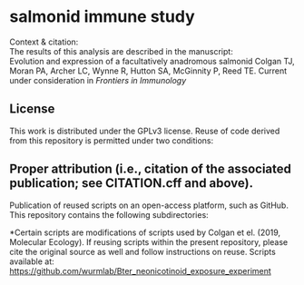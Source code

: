 # salmonid immune study   
Context & citation:  
The results of this analysis are described in the manuscript:  
Evolution and expression of a facultatively anadromous salmonid
Colgan TJ, Moran PA, Archer LC, Wynne R, Hutton SA, McGinnity P, Reed TE. Current under consideration in _Frontiers in Immunology_

## License  
This work is distributed under the GPLv3 license. Reuse of code derived from this repository is permitted under two conditions:  

## Proper attribution (i.e., citation of the associated publication; see CITATION.cff and above).  
Publication of reused scripts on an open-access platform, such as GitHub.
This repository contains the following subdirectories:


*Certain scripts are modifications of scripts used by Colgan et el. (2019, Molecular Ecology). If reusing scripts within the present repository, please cite the original source as well and follow instructions on reuse.
Scripts available at: https://github.com/wurmlab/Bter_neonicotinoid_exposure_experiment
